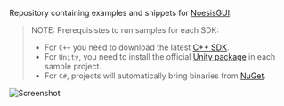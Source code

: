 Repository containing examples and snippets for [NoesisGUI](https://www.noesisengine.com/).

> NOTE: Prerequisistes to run samples for each SDK:
> - For `C++` you need to download the latest [C++ SDK](https://www.noesisengine.com/developers/downloads.php).
> - For `Unity`, you need to install the official [Unity package](https://www.noesisengine.com/developers/downloads.php) in each sample project.
> - For `C#`, projects will automatically bring binaries from [NuGet](https://www.nuget.org/profiles/NoesisTechnologies).

![Screenshot](https://github.com/Noesis/Noesis.github.io/blob/master/NoesisGUI/Samples/Collage.png)
